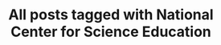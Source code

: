 ---
layout: tag
title: "All posts tagged with National Center for Science Education"
permalink: /weblog/tags/national-center-for-science-education/
taxonomy: National Center for Science Education
---